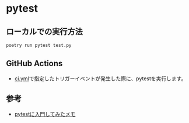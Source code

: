# pytest

## ローカルでの実行方法
```sh
poetry run pytest test.py 
```

## GitHub Actions
- [ci.yml][ci.yml]で指定したトリガーイベントが発生した際に、pytestを実行します。

## 参考
- [pytestに入門してみたメモ](https://qiita.com/everylittle/items/1a2748e443d8282c94b2)

[ci.yml]:../.github/workflows/ci.yml